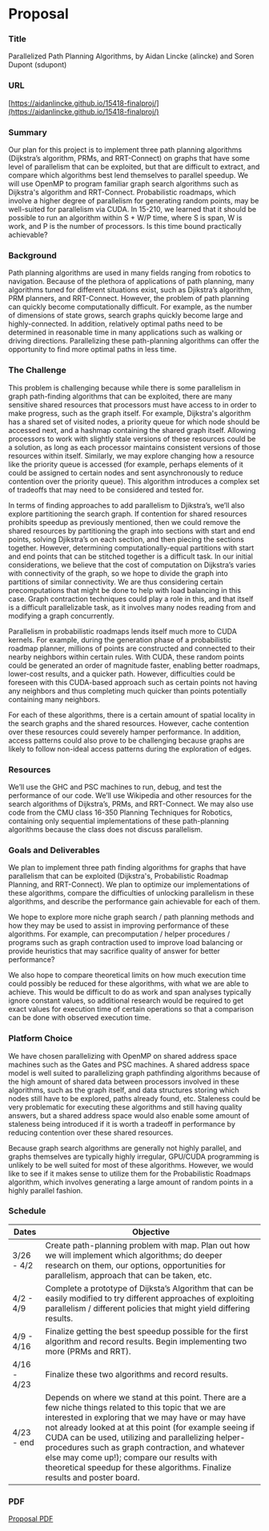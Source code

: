 # Proposal

### Title
Parallelized Path Planning Algorithms, by Aidan Lincke (alincke) and Soren Dupont (sdupont)

### URL
[https://aidanlincke.github.io/15418-finalproj/](https://aidanlincke.github.io/15418-finalproj/)

### Summary
Our plan for this project is to implement three path planning algorithms (Dijkstra’s algorithm, PRMs, and RRT-Connect) on graphs that have some level of parallelism that can be exploited, but that are difficult to extract, and compare which algorithms best lend themselves to parallel speedup. We will use OpenMP to program familiar graph search algorithms such as Dijkstra's algorithm and RRT-Connect. Probabilistic roadmaps, which involve a higher degree of parallelism for generating random points, may be well-suited for parallelism via CUDA. In 15-210, we learned that it should be possible to run an algorithm within S + W/P time, where S is span, W is work, and P is the number of processors. Is this time bound practically achievable?

### Background
Path planning algorithms are used in many fields ranging from robotics to navigation. Because of the plethora of applications of path planning, many algorithms tuned for different situations exist, such as Djikstra’s algorithm, PRM planners, and RRT-Connect. However, the problem of path planning can quickly become computationally difficult. For example, as the number of dimensions of state grows, search graphs quickly become large and highly-connected. In addition, relatively optimal paths need to be determined in reasonable time in many applications such as walking or driving directions. Parallelizing these path-planning algorithms can offer the opportunity to find more optimal paths in less time.

### The Challenge
This problem is challenging because while there is some parallelism in graph path-finding algorithms that can be exploited, there are many sensitive shared resources that processors must have access to in order to make progress, such as the graph itself. For example, Dijkstra's algorithm has a shared set of visited nodes, a priority queue for which node should be accessed next, and a hashmap containing the shared graph itself. Allowing processors to work with slightly stale versions of these resources could be a solution, as long as each processor maintains consistent versions of those resources within itself. Similarly, we may explore changing how a resource like the priority queue is accessed (for example, perhaps elements of it could be assigned to certain nodes and sent asynchronously to reduce contention over the priority queue). This algorithm introduces a complex set of tradeoffs that may need to be considered and tested for.

In terms of finding approaches to add parallelism to Djikstra’s, we’ll also explore partitioning the search graph. If contention for shared resources prohibits speedup as previously mentioned, then we could remove the shared resources by partitioning the graph into sections with start and end points, solving Djikstra’s on each section, and then piecing the sections together. However, determining computationally-equal partitions with start and end points that can be stitched together is a difficult task. In our initial considerations, we believe that the cost of computation on Dijkstra’s varies with connectivity of the graph, so we hope to divide the graph into partitions of similar connectivity. We are thus considering certain precomputations that might be done to help with load balancing in this case. Graph contraction techniques could play a role in this, and that itself is a difficult parallelizable task, as it involves many nodes reading from and modifying a graph concurrently.

Parallelism in probabilistic roadmaps lends itself much more to CUDA kernels. For example, during the generation phase of a probabilistic roadmap planner, millions of points are constructed and connected to their nearby neighbors within certain rules. With CUDA, these random points could be generated an order of magnitude faster, enabling better roadmaps, lower-cost results, and a quicker path. However, difficulties could be foreseen with this CUDA-based approach such as certain points not having any neighbors and thus completing much quicker than points potentially containing many neighbors.

For each of these algorithms, there is a certain amount of spatial locality in the search graphs and the shared resources. However, cache contention over these resources could severely hamper performance. In addition, access patterns could also prove to be challenging because graphs are likely to follow non-ideal access patterns during the exploration of edges.

### Resources
We’ll use the GHC and PSC machines to run, debug, and test the performance of our code. We’ll use Wikipedia and other resources for the search algorithms of Dijkstra’s, PRMs, and RRT-Connect. We may also use code from the CMU class 16-350 Planning Techniques for Robotics, containing only sequential implementations of these path-planning algorithms because the class does not discuss parallelism. 

### Goals and Deliverables
We plan to implement three path finding algorithms for graphs that have parallelism that can be exploited (Dijkstra's, Probabilistic Roadmap Planning, and RRT-Connect). We plan to optimize our implementations of these algorithms, compare the difficulties of unlocking parallelism in these algorithms, and describe the performance gain achievable for each of them.

We hope to explore more niche graph search / path planning methods and how they may be used to assist in improving performance of these algorithms. For example, can precomputation / helper procedures / programs such as graph contraction used to improve load balancing or provide heuristics that may sacrifice quality of answer for better performance?

We also hope to compare theoretical limits on how much execution time could possibly be reduced for these algorithms, with what we are able to achieve. This would be difficult to do as work and span analyses typically ignore constant values, so additional research would be required to get exact values for execution time of certain operations so that a comparison can be done with observed execution time.

### Platform Choice
We have chosen parallelizing with OpenMP on shared address space machines such as the Gates and PSC machines. A shared address space model is well suited to parallelizing graph pathfinding algorithms because of the high amount of shared data between processors involved in these algorithms, such as the graph itself, and data structures storing which nodes still have to be explored, paths already found, etc. Staleness could be very problematic for executing these algorithms and still having quality answers, but a shared address space would also enable some amount of staleness being introduced if it is worth a tradeoff in performance by reducing contention over these shared resources.

Because graph search algorithms are generally not highly parallel, and graphs themselves are typically highly irregular, GPU/CUDA programming is unlikely to be well suited for most of these algorithms. However, we would like to see if it makes sense to utilize them for the Probabilistic Roadmaps algorithm, which involves generating a large amount of random points in a highly parallel fashion.

### Schedule


| Dates       | Objective    |
|-------------|--------------|
| 3/26 - 4/2  | Create path-planning problem with map. Plan out how we will implement which algorithms; do deeper research on them, our options, opportunities for parallelism, approach that can be taken, etc.
| 4/2 - 4/9   | Complete a prototype of Dijksta’s Algorithm that can be easily modified to try different approaches of exploiting parallelism / different policies that might yield differing results.
| 4/9 - 4/16  | Finalize getting the best speedup possible for the first algorithm and record results. Begin implementing two more (PRMs and RRT).
| 4/16 - 4/23 | Finalize these two algorithms and record results.
| 4/23 - end  | Depends on where we stand at this point. There are a few niche things related to this topic that we are interested in exploring that we may have or may have not already looked at at this point (for example seeing if CUDA can be used, utilizing and parallelizing helper-procedures such as graph contraction, and whatever else may come up!); compare our results with theoretical speedup for these algorithms. Finalize results and poster board.

### PDF
[Proposal PDF](proposal.pdf)
